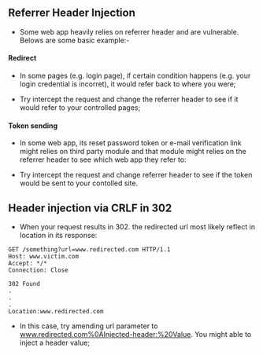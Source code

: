 ## Referrer Header Injection

- Some web app heavily relies on referrer header and are vulnerable. Belows are some basic example:-

#### Redirect

- In some pages (e.g. login page), if certain condition happens (e.g. your login credential is incorret), it would refer back to where you were;

- Try intercept the request and change the referrer header to see if it would refer to your controlled pages;

#### Token sending

- In some web app, its reset password token or e-mail verification link might relies on third party module and that module might relies on the referrer header to see which web app they refer to:

- Try intercept the request and change referrer header to see if the token would be sent to your contolled site.

## Header injection via CRLF in 302

- When your request results in 302. the redirected url most likely reflect in location in its response:

```
GET /something?url=www.redirected.com HTTP/1.1
Host: www.victim.com
Accept: */*
Connection: Close
```
```
302 Found
.
.
.
Location:www.redirected.com
```
- In this case, try amending url parameter to www.redirected.com%0AInjected-header:%20Value. You might able to inject a header value;


